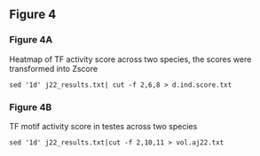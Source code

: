 ## Figure 4

### Figure 4A

Heatmap of TF activity score across two species, the scores were transformed into Zscore

```
sed '1d' j22_results.txt| cut -f 2,6,8 > d.ind.score.txt
```
### Figure 4B
TF motif activity score in testes across two species
```
sed '1d' j22_results.txt|cut -f 2,10,11 > vol.aj22.txt
```
